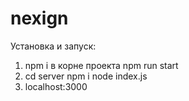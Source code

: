 # nexign

Установка и запуск: 
1. npm i в корне проекта
   npm run start
2. cd server
   npm i
   node index.js
3. localhost:3000

